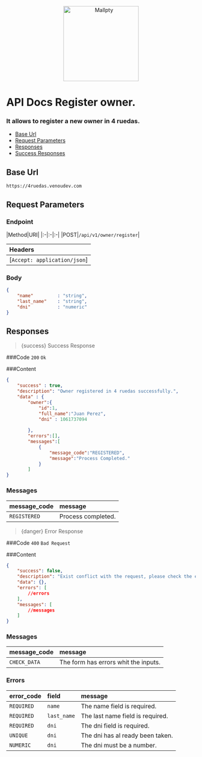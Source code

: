 <p align="center"><a href="https://venoudev.com/"><img src="https://venoudev.com/img/venoudev-2.png" width="200" alt="Mallpty"></a>
</p>

# API Docs  Register owner.
### It allows to register a new owner in 4 ruedas.
- [Base Url](#base_url)
- [Request Parameters](#request_parameters)
- [Responses](#response)
- [Success Responses](#success)

<a name="base_url"></a>
## Base Url

```text
https://4ruedas.venoudev.com
```

<a name="request_parameters"></a>
## Request Parameters

### Endpoint

|Method|URI|
|:-|:-|:-|
|POST|`/api/v1/owner/register`|

|Headers|
|:-|
|[`Accept: application/json`]|

### Body 

```json
{
    "name"         : "string", 
    "last_name"    : "string",
    "dni"          : "numeric"
}
```

<a name="response"></a>

## Responses

<a name="success"></a>

> {success} Success Response

###Code `200` `Ok`

###Content

```json
{
    "success" : true,
    "description": "Owner registered in 4 ruedas successfully.",
    "data" : {
        "owner":{
            "id":1,
            "full_name":"Juan Perez",
            "dni" : 1061737094
            
        },
        "errors":[],
        "messages":[
            {
                "message_code":"REGISTERED", 
                "message":"Process Completed."
            }
        ]
}
```
### Messages

<larecipe-badge type="info" circle icon="fa fa-commenting-o"></larecipe-badge> 

|message_code|message|
|:-|:-|
|`REGISTERED`|Process completed.|


<a name="error"></a>

> {danger} Error Response

###Code `400` `Bad Request`

###Content

```json
{
    "success": false,
    "description": "Exist conflict with the request, please check the errors or messages.",
    "data": {},
    "errors": [
        //errors
    ],
    "messages": [
        //messages
    ]
}
``` 

### Messages

<larecipe-badge type="info" circle icon="fa fa-commenting-o"></larecipe-badge> 

|message_code|message|
|:-|:-|
|`CHECK_DATA`|The form has errors whit the inputs.|

### Errors

<larecipe-badge type="danger" circle icon="fa fa-exclamation-triangle"></larecipe-badge> 

|error_code|field|message|
|:-|:-|:-|
|`REQUIRED`|`name`|The name field is required.|
|`REQUIRED`|`last_name`|The last name field is required.|
|`REQUIRED`|`dni`|The dni field is required.|
|`UNIQUE`|`dni`|The dni has al ready been taken.|
|`NUMERIC`|`dni`|The dni must be a number.|



